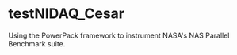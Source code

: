 # testNIDAQ_Cesar
Using the PowerPack framework to instrument NASA's NAS Parallel Benchmark suite. 
